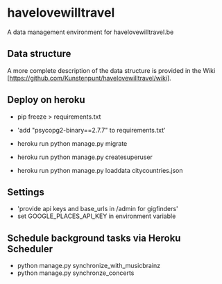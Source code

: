 # havelovewilltravel
A data management environment for havelovewilltravel.be

## Data structure

A more complete description of the data structure is provided in the Wiki [https://github.com/Kunstenpunt/havelovewilltravel/wiki].

## Deploy on heroku

- pip freeze > requirements.txt
- 'add "psycopg2-binary==2.7.7" to requirements.txt'

- heroku run python manage.py migrate
- heroku run python manage.py createsuperuser
- heroku run python manage.py loaddata citycountries.json

## Settings
- 'provide api keys and base_urls in /admin for gigfinders'
- set GOOGLE_PLACES_API_KEY in environment variable


## Schedule background tasks via Heroku Scheduler
- python manage.py synchronize_with_musicbrainz
- python manage.py synchronze_concerts